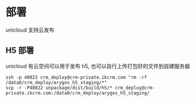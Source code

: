 # 部署

unicloud 支持云发布


## H5 部署

unicloud 有云空间可以用于发布 h5, 也可以自行上传打包好的文件到自建服务器

```shell
ssh -p 40022 crm_deploy@crm-private.ikcrm.com "rm -rf /data0/crm_deploy/arygos_h5_staging/*"
scp -r -P40022 unpackage/dist/build/h5/* crm_deploy@crm-private.ikcrm.com:/data0/crm_deploy/arygos_h5_staging/
```
